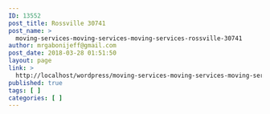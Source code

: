 ```yaml
---
ID: 13552
post_title: Rossville 30741
post_name: >
  moving-services-moving-services-moving-services-rossville-30741
author: mrgabonijeff@gmail.com
post_date: 2018-03-28 01:51:50
layout: page
link: >
  http://localhost/wordpress/moving-services-moving-services-moving-services-rossville-30741/
published: true
tags: [ ]
categories: [ ]
---
```

